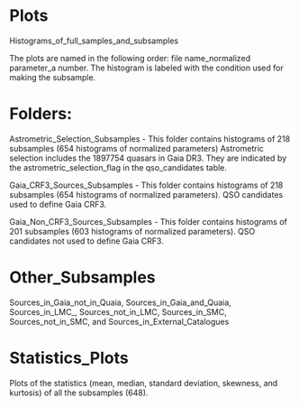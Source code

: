 # Plots
Histograms_of_full_samples_and_subsamples

The plots are named in the following order:
file name_normalized parameter_a number.
The histogram is labeled with the condition used for making the subsample.

# Folders:

Astrometric_Selection_Subsamples - This folder contains histograms of 218 subsamples (654 histograms of normalized parameters)
Astrometric selection includes the 1897754 quasars in Gaia DR3. They are indicated by the astrometric_selection_flag in the qso_candidates table.

Gaia_CRF3_Sources_Subsamples - This folder contains histograms of 218 subsamples (654 histograms of normalized parameters).
QSO candidates used to define Gaia CRF3.

Gaia_Non_CRF3_Sources_Subsamples - This folder contains histograms of 201 subsamples (603 histograms of normalized parameters).
QSO candidates not used to define Gaia CRF3.

# Other_Subsamples

Sources_in_Gaia_not_in_Quaia,
Sources_in_Gaia_and_Quaia,
Sources_in_LMC_,
Sources_not_in_LMC,
Sources_in_SMC,
Sources_not_in_SMC, and
Sources_in_External_Catalogues

# Statistics_Plots

Plots of the statistics (mean, median, standard deviation, skewness, and kurtosis) of all the subsamples (648).



